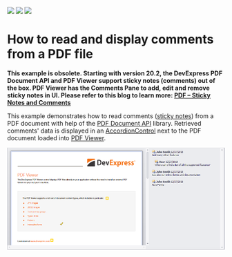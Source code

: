 <!-- default badges list -->
![](https://img.shields.io/endpoint?url=https://codecentral.devexpress.com/api/v1/VersionRange/165073130/20.2.3%2B)
[![](https://img.shields.io/badge/Open_in_DevExpress_Support_Center-FF7200?style=flat-square&logo=DevExpress&logoColor=white)](https://supportcenter.devexpress.com/ticket/details/T830480)
[![](https://img.shields.io/badge/📖_How_to_use_DevExpress_Examples-e9f6fc?style=flat-square)](https://docs.devexpress.com/GeneralInformation/403183)
<!-- default badges end -->
# How to read and display comments from a PDF file

**This example is obsolete. Starting with version 20.2, the DevExpress PDF Document API and PDF Viewer support sticky notes (comments) out of the box. PDF Viewer has the Comments Pane to add, edit and remove sticky notes in UI. Please refer to this blog to learn more: [PDF – Sticky Notes and Comments](https://community.devexpress.com/blogs/office/archive/2020/11/17/pdf-sticky-notes-and-comments.aspx)**

This example demonstrates how to read comments ([sticky notes](https://documentation.devexpress.com/OfficeFileAPI/DevExpress.Pdf.PdfTextAnnotation.class)) from a PDF document with help of the [PDF Document API](https://docs.devexpress.com/OfficeFileAPI/16491/pdf-document-api) library. Retrieved comments' data is displayed in an [AccordionControl](https://docs.devexpress.com/WindowsForms/114553/controls-and-libraries/navigation-controls/accordion-control) next to the PDF document loaded into [PDF Viewer](https://docs.devexpress.com/WindowsForms/15216/controls-and-libraries/pdf-viewer).

![](https://github.com/DevExpress-Examples/How-to-read-and-display-comments-from-a-PDF-file/blob/18.2.4%2B/Comments_Panel.png)
